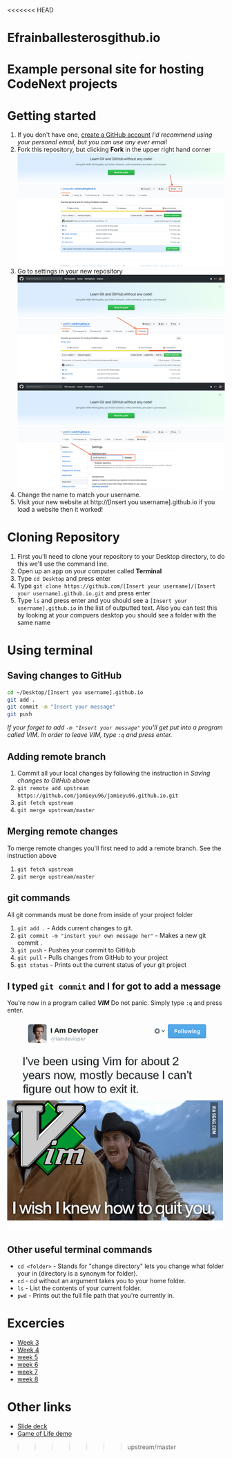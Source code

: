 <<<<<<< HEAD
# Efrainballesterosgithub.io
Example personal site for hosting CodeNext projects
=======
# Getting started

1.  If you don't have one, [create a GitHub account](https://github.com/join)
     *I'd recommend using your personal email, but you can use any ever email*
2.  Fork this repository, but clicking **Fork** in the upper right hand corner
    ![fork screenshot](fork.png)
3.  Go to settings in your new repository
    ![Settings screenshot](settings.png)
    ![Name screenshot](rename.png)
4.  Change the name to match your username.
5.  Visit your new website at http://[Insert you username].github.io if you load a
    website then it worked!


# Cloning Repository

1.  First you'll need to clone your repository to your Desktop directory, to do this
    we'll use the command line.
2.  Open up an app on your computer called **Terminal**
3.  Type `cd Desktop` and press enter
4.  Type `git clone https://github.com/[Insert your username]/[Insert your username].github.io.git`
    and press enter
5.  Type `ls` and press enter and you should see a `[Insert your username].github.io` in the
    list of outputted text. Also you can test this by looking at your compuers desktop you
    should see a folder with the same name

# Using terminal

## Saving changes to GitHub

```bash
cd ~/Desktop/[Insert you username].github.io
git add .
git commit -m "Insert your message"
git push
```

*If your forget to add `-m "Insert your message"` you'll get put into a program called VIM. In order to leave VIM, type `:q` and press enter.*

## Adding remote branch
1.  Commit all your local changes by following the instruction in *Saving changes to GitHub* above
2.  `git remote add upstream https://github.com/jamieyu96/jamieyu96.github.io.git`
3.  `git fetch upstream`
4.  `git merge upstream/master`

## Merging remote changes
To merge remote changes you'll first need to add a remote branch. See the instruction above

1.  `git fetch upstream`
2.  `git merge upstream/master`

## git commands
All git commands must be done from inside of your project folder

1. `git add .` - Adds current changes to git.
2. `git commit -m "instert your own message her"` - Makes a new git commit .
3. `git push` - Pushes your commit to GitHub
4. `git pull` - Pulls changes from GitHub to your project
5. `git status` - Prints out the current status of your git project

## I typed `git commit` and I for got to add a message
You're now in a program called ***VIM*** Do not panic. Simply type `:q` and
press enter.

![VIM meme](vim_meme.png)

 
## Other useful terminal commands
*  `cd <folder>` - Stands for "change directory" lets you change what folder your
   in (directory is a synonym for folder).
*  `cd` - *cd* without an argument takes you to your home folder.
*  `ls` - List the contents of your current folder.
*  `pwd` - Prints out the full file path that you're currently in.

# Excercies
* [Week 3](/exercises/week3.md)
* [Week 4](/exercises/week4.md)
* [week 5](/exercises/week5.md)
* [week 6](/exercises/week6.md)
* [week 7](/exercises/week7.md)
* [week 8](/exercises/week8.md)

# Other links
* [Slide deck](https://docs.google.com/presentation/d/15rT3DGiQTCAWaJULosnOFOMp0r36O1FfkeS_KMdputo/edit#slide=id.p)
* [Game of Life demo](https://bitstorm.org/gameoflife/)

>>>>>>> upstream/master

